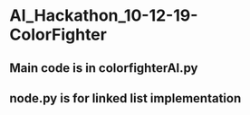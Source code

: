 # AI_Hackathon_10-12-19-ColorFighter
## Main code is in colorfighterAI.py
## node.py is for linked list implementation
